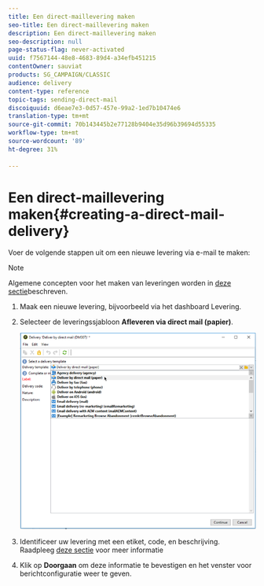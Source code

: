 ```yaml
---
title: Een direct-maillevering maken
seo-title: Een direct-maillevering maken
description: Een direct-maillevering maken
seo-description: null
page-status-flag: never-activated
uuid: f7567144-48e8-4683-89d4-a34efb451215
contentOwner: sauviat
products: SG_CAMPAIGN/CLASSIC
audience: delivery
content-type: reference
topic-tags: sending-direct-mail
discoiquuid: d6eae7e3-0d57-457e-99a2-1ed7b10474e6
translation-type: tm+mt
source-git-commit: 70b143445b2e77128b9404e35d96b39694d55335
workflow-type: tm+mt
source-wordcount: '89'
ht-degree: 31%

---
```



# Een direct-maillevering maken{#creating-a-direct-mail-delivery}

Voer de volgende stappen uit om een nieuwe levering via e-mail te maken:

>[!NOTE]
>
>Algemene concepten voor het maken van leveringen worden in [deze sectie](../../delivery/using/steps-about-delivery-creation-steps.md)beschreven.

1. Maak een nieuwe levering, bijvoorbeeld via het dashboard Levering.
1. Selecteer de leveringssjabloon **Afleveren via direct mail (papier)**.

   ![](assets/direct_mail.png)

1. Identificeer uw levering met een etiket, code, en beschrijving. Raadpleeg [deze sectie](../../delivery/using/steps-create-and-identify-the-delivery.md#identifying-the-delivery) voor meer informatie
1. Klik op **Doorgaan** om deze informatie te bevestigen en het venster voor berichtconfiguratie weer te geven.
